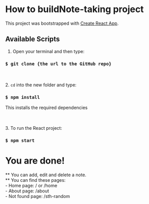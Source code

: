 # How to buildNote-taking project

This project was bootstrapped with [Create React App](https://github.com/facebook/create-react-app).

## Available Scripts

1. Open your terminal and then type:

### `$ git clone {the url to the GitHub repo}`

\
\
2. `cd` into the new folder and type:

### `$ npm install`
This installs the required dependencies

\
\
3. To run the React project:

### `$ npm start`



# You are done! 

** You can add, edit and delete a note.\
** You can find these pages:\
    - Home page: / or /home\
    - About page: /about\
    - Not found page: /sth-random
